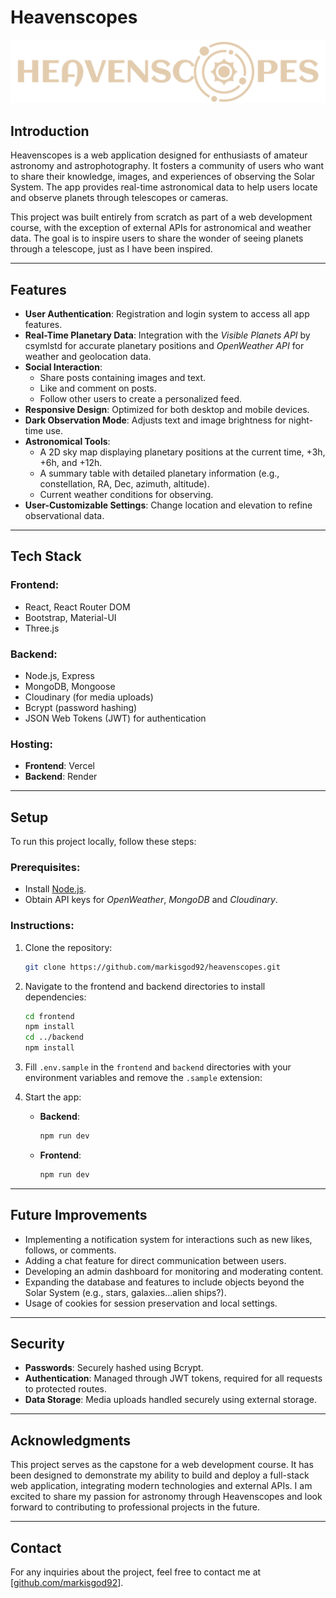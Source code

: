 # **Heavenscopes**

![Heavenscopes logo](/frontend/public/heavenscope-high-resolution-logo-transparent.png)

## **Introduction**
Heavenscopes is a web application designed for enthusiasts of amateur astronomy and astrophotography. It fosters a community of users who want to share their knowledge, images, and experiences of observing the Solar System. The app provides real-time astronomical data to help users locate and observe planets through telescopes or cameras.  

This project was built entirely from scratch as part of a web development course, with the exception of external APIs for astronomical and weather data. The goal is to inspire users to share the wonder of seeing planets through a telescope, just as I have been inspired.  

---

## **Features**
- **User Authentication**: Registration and login system to access all app features.
- **Real-Time Planetary Data**: Integration with the *Visible Planets API* by csymlstd for accurate planetary positions and *OpenWeather API* for weather and geolocation data.
- **Social Interaction**:
  - Share posts containing images and text.
  - Like and comment on posts.
  - Follow other users to create a personalized feed.
- **Responsive Design**: Optimized for both desktop and mobile devices.
- **Dark Observation Mode**: Adjusts text and image brightness for night-time use.
- **Astronomical Tools**:
  - A 2D sky map displaying planetary positions at the current time, +3h, +6h, and +12h.
  - A summary table with detailed planetary information (e.g., constellation, RA, Dec, azimuth, altitude).
  - Current weather conditions for observing.
- **User-Customizable Settings**: Change location and elevation to refine observational data.

---

## **Tech Stack**
### **Frontend**:
- React, React Router DOM
- Bootstrap, Material-UI
- Three.js  

### **Backend**:
- Node.js, Express
- MongoDB, Mongoose
- Cloudinary (for media uploads)
- Bcrypt (password hashing)
- JSON Web Tokens (JWT) for authentication

### **Hosting**:
- **Frontend**: Vercel
- **Backend**: Render  

---

## **Setup**
To run this project locally, follow these steps:  

### **Prerequisites**:
- Install [Node.js](https://nodejs.org/).
- Obtain API keys for *OpenWeather*, *MongoDB* and *Cloudinary*.

### **Instructions**:
1. Clone the repository:  
   ```bash
   git clone https://github.com/markisgod92/heavenscopes.git
   ```
2. Navigate to the frontend and backend directories to install dependencies:  
   ```bash
   cd frontend
   npm install
   cd ../backend
   npm install
   ```
3. Fill `.env.sample` in the `frontend` and `backend` directories with your environment variables and remove the `.sample` extension:

4. Start the app:
   - **Backend**:  
     ```bash
     npm run dev
     ```
   - **Frontend**:  
     ```bash
     npm run dev
     ```

---

## **Future Improvements**
- Implementing a notification system for interactions such as new likes, follows, or comments.
- Adding a chat feature for direct communication between users.
- Developing an admin dashboard for monitoring and moderating content.
- Expanding the database and features to include objects beyond the Solar System (e.g., stars, galaxies...alien ships?).
- Usage of cookies for session preservation and local settings.

---

## **Security**
- **Passwords**: Securely hashed using Bcrypt.
- **Authentication**: Managed through JWT tokens, required for all requests to protected routes.
- **Data Storage**: Media uploads handled securely using external storage.

---

## **Acknowledgments**
This project serves as the capstone for a web development course. It has been designed to demonstrate my ability to build and deploy a full-stack web application, integrating modern technologies and external APIs. I am excited to share my passion for astronomy through Heavenscopes and look forward to contributing to professional projects in the future.

---

## **Contact**
For any inquiries about the project, feel free to contact me at [[github.com/markisgod92](https://github.com/markisgod92)].